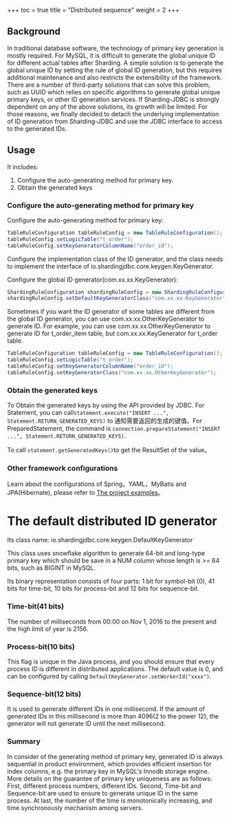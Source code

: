 +++
toc = true
title = "Distributed sequence"
weight = 2
+++

## Background

In traditional database software, the technology of primary key generation is mostly required. For MySQL, it is difficult to generate the global unique ID for different actual tables after Sharding.
A simple solution is to generate the global unique ID by setting the rule of global ID generation, but this requires additional maintenance and also restricts the extensibility of the framework.
There are a number of third-party solutions that can solve this problem, such as UUID which relies on specific algorithms to generate global unique primary keys, or other ID generation services. If Sharding-JDBC is strongly dependent on any of the above solutions, its growth will be limited.
For those reasons, we finally decided to detach the underlying implementation of ID generation from Sharding-JDBC and use the JDBC interface to access to the generated IDs.

## Usage

It includes:
1. Configure the auto-generating method for primary key.
2. Obtain the generated keys

### Configure the auto-generating method for primary key

Configure the auto-generating method for primary key:

```java
TableRuleConfiguration tableRuleConfig = new TableRuleConfiguration();
tableRuleConfig.setLogicTable("t_order");
tableRuleConfig.setKeyGeneratorColumnName("order_id");
```

Configure the implementation class of the ID generator, and the class needs to implement the interface of io.shardingjdbc.core.keygen.KeyGenerator.

Configure the global ID generator(com.xx.xx.KeyGenerator):

```java
ShardingRuleConfiguration shardingRuleConfig = new ShardingRuleConfiguration();
shardingRuleConfig.setDefaultKeyGeneratorClass("com.xx.xx.KeyGenerator");
```

Sometimes if you want the ID generator of some tables are different from the global ID generator, you can use com.xx.xx.OtherKeyGenerator to generate ID. 
For example, you can use com.xx.xx.OtherKeyGenerator to generate ID for t_order_item table, but com.xx.xx.KeyGenerator for t_order table.

```java
TableRuleConfiguration tableRuleConfig = new TableRuleConfiguration();
tableRuleConfig.setLogicTable("t_order");
tableRuleConfig.setKeyGeneratorColumnName("order_id");
tableRuleConfig.setKeyGeneratorClass("com.xx.xx.OtherKeyGenerator");
```

### Obtain the generated keys

To Obtain the generated keys by using the API provided by JDBC. For Statement, you can call```statement.execute("INSERT ...", Statement.RETURN_GENERATED_KEYS)```
to 通知需要返回的生成的键值。For PreparedStatement, the command is ```connection.prepareStatement("INSERT ...", Statement.RETURN_GENERATED_KEYS)```.

To call ```statement.getGeneratedKeys()```to get the ResultSet of the value。

### Other framework configurations

Learn about the configurations of Spring，YAML，MyBatis and JPA(Hibernate), please refer to [The project examples](https://github.com/shardingjdbc/sharding-jdbc/tree/master/sharding-jdbc-example)。

# The default distributed ID generator

Its class name: io.shardingjdbc.core.keygen.DefaultKeyGenerator

This class uses snowflake algorithm to generate 64-bit and long-type primary key which should be save in a NUM column whose length is >= 64 bits, such as BIGINT in MySQL.

Its binary representation consists of four parts: 1 bit for symbol-bit (0), 41 bits for time-bit, 10 bits for process-bit and 12 bits for sequence-bit.

### Time-bit(41 bits)

The number of milliseconds from 00:00 on Nov 1, 2016 to the present and the high limit of year is 2156.

### Process-bit(10 bits)

This flag is unique in the Java process, and you should ensure that every process ID is different in distributed applications. The default value is 0, and can be configured by calling `DefaultKeyGenerator.setWorkerId("xxxx")`.

### Sequence-bit(12 bits)

It is used to generate different IDs in one millisecond. If the amount of generated IDs in this millisecond is more than 4096(2 to the power 12), the generator will not generate ID until the next millisecond.

### Summary

In consider of the generating method of primary key, generated ID is always sequential in product environment, which provides efficient insertion for index columns, e.g. the primary key in MySQL's Innodb storage engine.
More details on the guarantee of primary key uniqueness are as follows:
First, different process numbers, different IDs. 
Second, Time-bit and Sequence-bit are used to ensure to generate unique ID in the same process.
At last, the number of the time is monotonically increasing, and time synchronously mechanism among servers.
